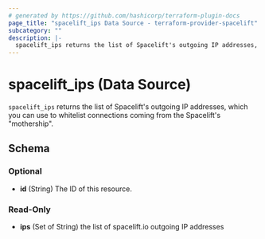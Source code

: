 ```yaml
---
# generated by https://github.com/hashicorp/terraform-plugin-docs
page_title: "spacelift_ips Data Source - terraform-provider-spacelift"
subcategory: ""
description: |-
  spacelift_ips returns the list of Spacelift's outgoing IP addresses, which you can use to whitelist connections coming from the Spacelift's "mothership".
---
```


# spacelift_ips (Data Source)

`spacelift_ips` returns the list of Spacelift's outgoing IP addresses, which you can use to whitelist connections coming from the Spacelift's "mothership".



<!-- schema generated by tfplugindocs -->
## Schema

### Optional

- **id** (String) The ID of this resource.

### Read-Only

- **ips** (Set of String) the list of spacelift.io outgoing IP addresses


